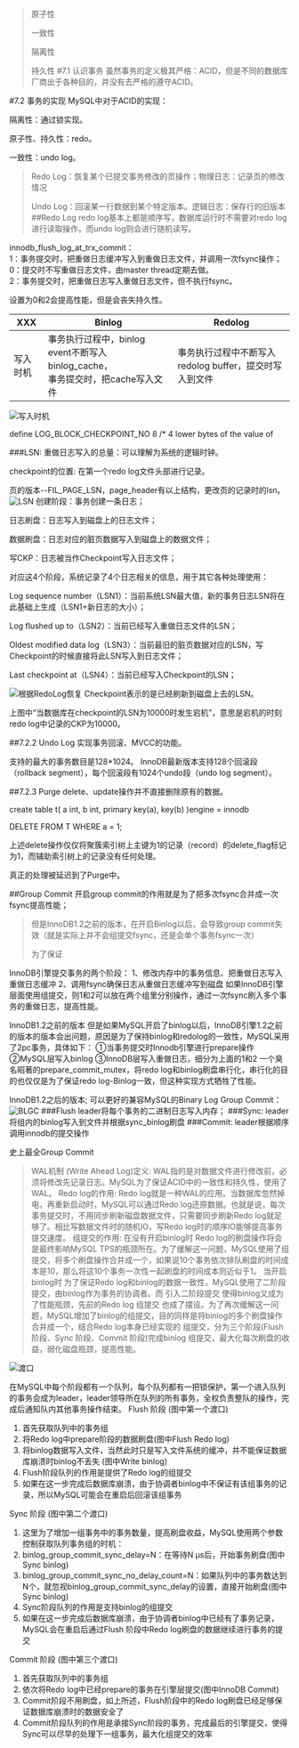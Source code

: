 >原子性
>
>一致性
>
>隔离性
>
>持久性
#7.1 认识事务
虽然事务的定义极其严格：ACID，但是不同的数据库厂商出于各种目的，并没有去严格的遵守ACID。

#7.2 事务的实现
MySQL中对于ACID的实现：

隔离性：通过锁实现。

原子性、持久性：redo。

一致性：undo log。

> Redo Log：恢复某个已提交事务修改的页操作；物理日志：记录页的修改情况
>
>Undo Log：回滚某一行数据到某个特定版本。逻辑日志：保存行的旧版本
##Redo Log
redo log基本上都是顺序写，数据库运行时不需要对redo log进行读取操作。而undo log则会进行随机读写。

innodb_flush_log_at_trx_commit：</br>
1：事务提交时，把重做日志缓冲写入到重做日志文件，并调用一次fsync操作；</br>
0：提交时不写重做日志文件，由master thread定期去做。</br>
2：事务提交时，把重做日志写入重做日志文件，但不执行fsync。</br>

设置为0和2会提高性能，但是会丧失持久性。

|XXX|Binlog|Redolog|
|---|---|---|
|写入时机|事务执行过程中，binlog event不断写入binlog_cache，</br>事务提交时，把cache写入文件|事务执行过程中不断写入redolog buffer，提交时写入到文件|
![写入时机](./png/BinRedoDiff.png)

define LOG_BLOCK_CHECKPOINT_NO 8 /* 4 lower bytes of the value of

###LSN:
重做日志写入的总量：可以理解为系统的逻辑时钟。

checkpoint的位置: 在第一个redo log文件头部进行记录。

页的版本--FIL_PAGE_LSN，page_header有以上结构，更改页的记录时的lsn。
![LSN](./png/LSN.gif)
创建阶段：事务创建一条日志；

日志刷盘：日志写入到磁盘上的日志文件；

数据刷盘：日志对应的脏页数据写入到磁盘上的数据文件；

写CKP：日志被当作Checkpoint写入日志文件；

对应这4个阶段，系统记录了4个日志相关的信息，用于其它各种处理使用：

Log sequence number（LSN1）：当前系统LSN最大值，新的事务日志LSN将在此基础上生成（LSN1+新日志的大小）；

Log flushed up to（LSN2）：当前已经写入重做日志文件的LSN；

Oldest modified data log（LSN3）：当前最旧的脏页数据对应的LSN，写Checkpoint的时候直接将此LSN写入到日志文件；

Last checkpoint at（LSN4）：当前已经写入Checkpoint的LSN；

![根据RedoLog恢复](./png/redologrecovery.png)
Checkpoint表示的是已经刷新到磁盘上去的LSN。

上图中“当数据库在checkpoint的LSN为10000时发生宕机”，意思是宕机的时刻redo log中记录的CKP为10000。

##7.2.2 Undo Log
实现事务回滚、MVCC的功能。

支持的最大的事务数目是128*1024。
InnoDB最新版本支持128个回滚段（rollback segment），每个回滚段有1024个undo段（undo log segment）。


##7.2.3 Purge
delete、update操作并不直接删除原有的数据。

create table t(
    a int,
    b int,
    primary key(a),
    key(b)
)engine = innodb

DELETE FROM T WHERE a = 1;

上述delete操作仅仅将聚簇索引树上主键为1的记录（record）的delete_flag标记为1，而辅助索引树上的记录没有任何处理。

真正的处理被延迟到了Purge中。

##Group Commit
开启group commit的作用就是为了把多次fsync合并成一次fsync提高性能；
> 但是InnoDB1.2之前的版本，在开启Binlog以后，会导致group commit失效（就是实际上并不会组提交fsync，还是会单个事务fsync一次）
>
> 为了保证

InnoDB引擎提交事务的两个阶段：
1、修改内存中的事务信息、把重做日志写入重做日志缓冲
2、调用fsync确保日志从重做日志缓冲写到磁盘
如果InnoDB引擎层面使用组提交，则1和2可以放在两个组里分别操作，通过一次fsync刷入多个事务的重做日志，提高性能。

InnoDB1.2之前的版本
但是如果MySQL开启了binlog以后，InnoDB引擎1.2之前的版本的版本会出问题，原因是为了保持binlog和redolog的一致性，MySQL采用了2pc事务，具体如下：
①当事务提交时Innodb引擎进行prepare操作
②MySQL层写入binlog
③InnoDB层写入重做日志，细分为上面的1和2
一个臭名昭著的prepare_commit_mutex，将redo log和binlog刷盘串行化，串行化的目的也仅仅是为了保证redo log-Binlog一致，但这种实现方式牺牲了性能。

InnoDB1.2之后的版本;
可以更好的兼容MySQL的Binary Log Group Commit：
![BLGC](./png/BLGC.png)
###Flush
leader将每个事务的二进制日志写入内存；
###Sync:
leader将组内的binlog写入到文件并根据sync_binlog刷盘
###Commit:
leader根据顺序调用innodb的提交操作

史上最全Group Commit

> WAL机制 (Write Ahead Log)定义:
WAL指的是对数据文件进行修改前，必须将修改先记录日志。MySQL为了保证ACID中的一致性和持久性，使用了WAL。
>Redo log的作用:
Redo log就是一种WAL的应用。当数据库忽然掉电，再重新启动时，MySQL可以通过Redo log还原数据。也就是说，每次事务提交时，不用同步刷新磁盘数据文件，只需要同步刷新Redo log就足够了。相比写数据文件时的随机IO，写Redo log时的顺序IO能够提高事务提交速度。
>组提交的作用:
在没有开启binlog时
Redo log的刷盘操作将会是最终影响MySQL TPS的瓶颈所在。为了缓解这一问题，MySQL使用了组提交，将多个刷盘操作合并成一个，如果说10个事务依次排队刷盘的时间成本是10，那么将这10个事务一次性一起刷盘的时间成本则近似于1。
当开启binlog时
为了保证Redo log和binlog的数据一致性，MySQL使用了二阶段提交，由binlog作为事务的协调者。而 引入二阶段提交 使得binlog又成为了性能瓶颈，先前的Redo log 组提交 也成了摆设。为了再次缓解这一问题，MySQL增加了binlog的组提交，目的同样是将binlog的多个刷盘操作合并成一个，结合Redo log本身已经实现的 组提交，分为三个阶段(Flush 阶段、Sync 阶段、Commit 阶段)完成binlog 组提交，最大化每次刷盘的收益，弱化磁盘瓶颈，提高性能。

![渡口](./png/Boat.jpg)

在MySQL中每个阶段都有一个队列，每个队列都有一把锁保护，第一个进入队列的事务会成为leader，leader领导所在队列的所有事务，全权负责整队的操作，完成后通知队内其他事务操作结束。
Flush 阶段 (图中第一个渡口)
1. 首先获取队列中的事务组
2. 将Redo log中prepare阶段的数据刷盘(图中Flush Redo log)
3. 将binlog数据写入文件，当然此时只是写入文件系统的缓冲，并不能保证数据库崩溃时binlog不丢失 (图中Write binlog)
4. Flush阶段队列的作用是提供了Redo log的组提交
5. 如果在这一步完成后数据库崩溃，由于协调者binlog中不保证有该组事务的记录，所以MySQL可能会在重启后回滚该组事务

Sync 阶段 (图中第二个渡口)
1. 这里为了增加一组事务中的事务数量，提高刷盘收益，MySQL使用两个参数控制获取队列事务组的时机：
2. binlog_group_commit_sync_delay=N：在等待N μs后，开始事务刷盘(图中Sync binlog)
3. binlog_group_commit_sync_no_delay_count=N：如果队列中的事务数达到N个，就忽视binlog_group_commit_sync_delay的设置，直接开始刷盘(图中Sync binlog)
4. Sync阶段队列的作用是支持binlog的组提交
5. 如果在这一步完成后数据库崩溃，由于协调者binlog中已经有了事务记录，MySQL会在重启后通过Flush 阶段中Redo log刷盘的数据继续进行事务的提交

Commit 阶段 (图中第三个渡口)
1. 首先获取队列中的事务组
2. 依次将Redo log中已经prepare的事务在引擎层提交(图中InnoDB Commit)
3. Commit阶段不用刷盘，如上所述，Flush阶段中的Redo log刷盘已经足够保证数据库崩溃时的数据安全了
4. Commit阶段队列的作用是承接Sync阶段的事务，完成最后的引擎提交，使得Sync可以尽早的处理下一组事务，最大化组提交的效率
